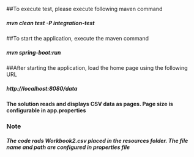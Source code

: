 ##To execute test, please execute following maven command
##### mvn clean test -P integration-test

##To start the application, execute the maven command
##### mvn spring-boot:run

##After starting the application, load the home page using the following URL
##### http://localhost:8080/data

#### The solution reads and displays CSV data as pages. Page size is configurable in app.properties


### Note
##### The code rads Workbook2.csv placed in the resources folder. The file name and path are configured in properties file